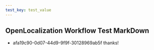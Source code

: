 ```yaml
---
test_key: test_value
---
```

## OpenLocalization Workflow Test MarkDown
* afa19c90-0d07-44d9-9f9f-30128969ab5f 
thanks!